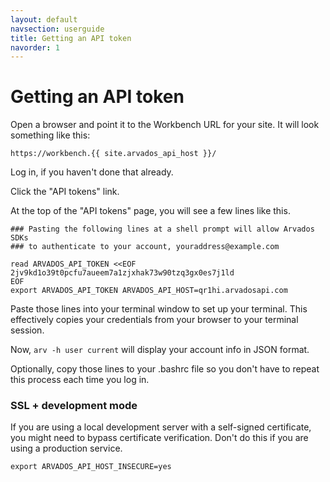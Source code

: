 ```yaml
---
layout: default
navsection: userguide
title: Getting an API token
navorder: 1
---
```


# Getting an API token

Open a browser and point it to the Workbench URL for your site. It
will look something like this:

`https://workbench.{{ site.arvados_api_host }}/`

Log in, if you haven't done that already.

Click the "API tokens" link.

At the top of the "API tokens" page, you will see a few lines like this.

    ### Pasting the following lines at a shell prompt will allow Arvados SDKs
    ### to authenticate to your account, youraddress@example.com
    
    read ARVADOS_API_TOKEN <<EOF
    2jv9kd1o39t0pcfu7aueem7a1zjxhak73w90tzq3gx0es7j1ld
    EOF
    export ARVADOS_API_TOKEN ARVADOS_API_HOST=qr1hi.arvadosapi.com

Paste those lines into your terminal window to set up your
terminal. This effectively copies your credentials from your browser
to your terminal session.

Now, `arv -h user current` will display your account info in JSON
format.

Optionally, copy those lines to your .bashrc file so you don't have to
repeat this process each time you log in.

### SSL + development mode

If you are using a local development server with a self-signed
certificate, you might need to bypass certificate verification. Don't
do this if you are using a production service.

    export ARVADOS_API_HOST_INSECURE=yes
